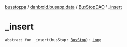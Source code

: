 [busstoppa](../../index.md) / [danbroid.busapp.data](../index.md) / [BusStopDAO](index.md) / [_insert](./_insert.md)

# _insert

`abstract fun _insert(busStop: `[`BusStop`](../-bus-stop/index.md)`): `[`Long`](https://kotlinlang.org/api/latest/jvm/stdlib/kotlin/-long/index.html)